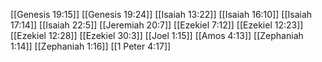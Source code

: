 [[Genesis 19:15]]
[[Genesis 19:24]]
[[Isaiah 13:22]]
[[Isaiah 16:10]]
[[Isaiah 17:14]]
[[Isaiah 22:5]]
[[Jeremiah 20:7]]
[[Ezekiel 7:12]]
[[Ezekiel 12:23]]
[[Ezekiel 12:28]]
[[Ezekiel 30:3]]
[[Joel 1:15]]
[[Amos 4:13]]
[[Zephaniah 1:14]]
[[Zephaniah 1:16]]
[[1 Peter 4:17]]
